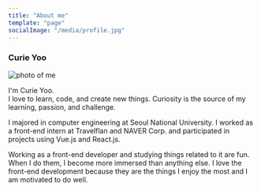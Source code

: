 ```yaml
---
title: "About me"
template: "page"
socialImage: "/media/profile.jpg"
---
```


### Curie Yoo
<img src="/media/curie.JPG" alt="photo of me" class="profile-image" >


I'm Curie Yoo. <br>
I love to learn, code, and create new things.
Curiosity is the source of my learning, passion, and challenge.
<br>

I majored in computer engineering at Seoul National University. I worked as a front-end intern at Travelflan and NAVER Corp. and participated in projects using Vue.js and React.js. 
<br>

Working as a front-end developer and studying things related to it are fun. When I do them, I become more immersed than anything else. I love the front-end development because they are the things I enjoy the most and I am motivated to do well.